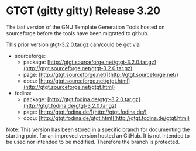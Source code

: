 # GTGT (gitty gitty) Release 3.20

The last version of the GNU Template Generation Tools hosted on sourceforge before the tools have been migrated to github.

This prior version gtgt-3.2.0.tar.gz can/could be got via

* sourceforge:
  - package: [http://gtgt.sourceforge.net/gtgt-3.2.0.tar.gz](http://gtgt.sourceforge.net/gtgt-3.2.0.tar.gz)
  - page: [http://gtgt.sourceforge.net/](http://gtgt.sourceforge.net/)
  * docu: [http://gtgt.sourceforge.net/gtgt.html](http://gtgt.sourceforge.net/gtgt.html)
* fodina:
  - package: [http://gtgt.fodina.de/gtgt-3.2.0.tar.gz](http://gtgt.fodina.de/gtgt-3.2.0.tar.gz)
  - page: [http://gtgt.fodina.de/](http://gtgt.fodina.de/)
  - docu: [http://gtgt.fodina.de/gtgt.html](http://gtgt.fodina.de/gtgt.html)

Note: This version has been stored in a specific branch for documenting the starting point for an improved version hosted an GitHub. It is not intended to be used nor intended to be modified. Therefore the branch is protected.
